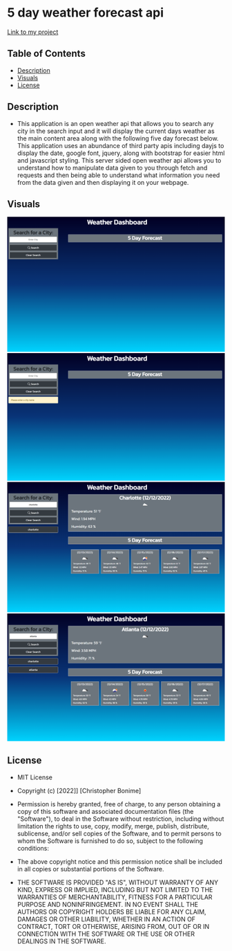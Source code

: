 # 5 day weather forecast api

[Link to my project](https://cujion.github.io/5-day-weather-forecast-api/)

## Table of Contents
- [Description](#description)
- [Visuals](#visuals)
- [License](#license)


## Description
* This application is an open weather api that allows you to search any city in the search input and it will display the current days weather as the main content area along with the following five day forecast below. This application uses an abundance of third party apis including dayjs to display the date, google font, jquery, along with bootstrap for easier html and javascript styling. This server sided open weather api allows you to understand how to manipulate data given to you through fetch and requests and then being able to understand what information you need from the data given and then displaying it on your webpage.  

## Visuals
![Page overview](./assets/images/homepage.png)
![Modal popup](./assets/images/modal-popup.png)
![Single city display](./assets/images/single-city-display.png)
![Multi-city display](./assets/images/multi-city-display.png)

## License
* MIT License

* Copyright (c) [2022]] [Christopher Bonime]

* Permission is hereby granted, free of charge, to any person obtaining a copy
of this software and associated documentation files (the "Software"), to deal
in the Software without restriction, including without limitation the rights
to use, copy, modify, merge, publish, distribute, sublicense, and/or sell
copies of the Software, and to permit persons to whom the Software is
furnished to do so, subject to the following conditions:

* The above copyright notice and this permission notice shall be included in all
copies or substantial portions of the Software.

* THE SOFTWARE IS PROVIDED "AS IS", WITHOUT WARRANTY OF ANY KIND, EXPRESS OR
IMPLIED, INCLUDING BUT NOT LIMITED TO THE WARRANTIES OF MERCHANTABILITY,
FITNESS FOR A PARTICULAR PURPOSE AND NONINFRINGEMENT. IN NO EVENT SHALL THE
AUTHORS OR COPYRIGHT HOLDERS BE LIABLE FOR ANY CLAIM, DAMAGES OR OTHER
LIABILITY, WHETHER IN AN ACTION OF CONTRACT, TORT OR OTHERWISE, ARISING FROM,
OUT OF OR IN CONNECTION WITH THE SOFTWARE OR THE USE OR OTHER DEALINGS IN THE
SOFTWARE.